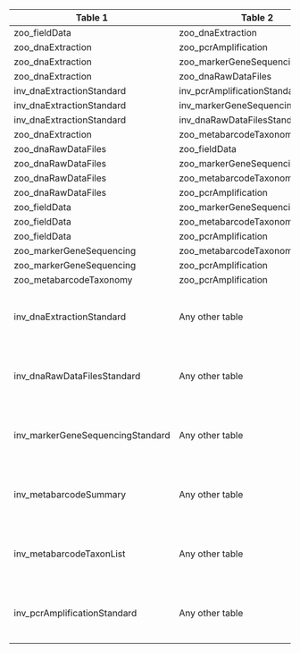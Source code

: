 |Table 1|Table 2|Join by field(s)|
|------------------------|------------------------|-------------------------------|
zoo_fieldData|zoo_dnaExtraction|geneticSampleID
zoo_dnaExtraction|zoo_pcrAmplification|dnaSampleID
zoo_dnaExtraction|zoo_markerGeneSequencing|dnaSampleID
zoo_dnaExtraction|zoo_dnaRawDataFiles|dnaSampleID
inv_dnaExtractionStandard|inv_pcrAmplificationStandard|dnaSampleID
inv_dnaExtractionStandard|inv_markerGeneSequencingStandard|dnaSampleID
inv_dnaExtractionStandard|inv_dnaRawDataFilesStandard|dnaSampleID
zoo_dnaExtraction|zoo_metabarcodeTaxonomy|
zoo_dnaRawDataFiles|zoo_fieldData|
zoo_dnaRawDataFiles|zoo_markerGeneSequencing|
zoo_dnaRawDataFiles|zoo_metabarcodeTaxonomy|
zoo_dnaRawDataFiles|zoo_pcrAmplification|
zoo_fieldData|zoo_markerGeneSequencing|
zoo_fieldData|zoo_metabarcodeTaxonomy|
zoo_fieldData|zoo_pcrAmplification|
zoo_markerGeneSequencing|zoo_metabarcodeTaxonomy|
zoo_markerGeneSequencing|zoo_pcrAmplification|
zoo_metabarcodeTaxonomy|zoo_pcrAmplification|
inv_dnaExtractionStandard|Any other table|Join not recommended. Data resolution does not match other tables.
inv_dnaRawDataFilesStandard|Any other table|Join not recommended. Data resolution does not match other tables.
inv_markerGeneSequencingStandard|Any other table|Join not recommended. Data resolution does not match other tables.
inv_metabarcodeSummary|Any other table|Join not recommended. Data resolution does not match other tables.
inv_metabarcodeTaxonList|Any other table|Join not recommended. Data resolution does not match other tables.
inv_pcrAmplificationStandard|Any other table|Join not recommended. Data resolution does not match other tables.

